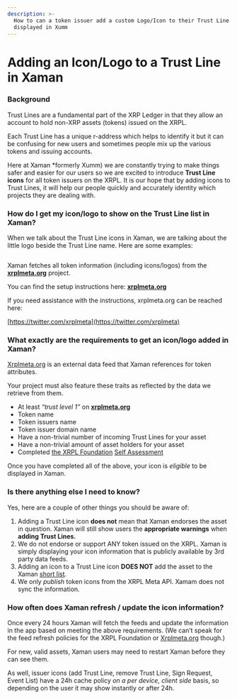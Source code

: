 ```yaml
---
description: >-
  How to can a token issuer add a custom Logo/Icon to their Trust Line so it is
  displayed in Xumm
---
```


# Adding an Icon/Logo to a Trust Line in Xaman

### **Background**

Trust Lines are a fundamental part of the XRP Ledger in that they allow an account to hold non-XRP assets (tokens) issued on the XRPL.

Each Trust Line has a unique r-address which helps to identify it but it can be confusing for new users and sometimes people mix up the various tokens and issuing accounts.

Here at Xaman \*formerly Xumm) we are constantly trying to make things safer and easier for our users so we are excited to introduce **Trust Line icons** for all token issuers on the XRPL. It is our hope that by adding icons to Trust Lines, it will help our people quickly and accurately identity which projects they are dealing with.

### **How do I get my icon/logo to show on the Trust Line list in Xaman?**

When we talk about the Trust Line icons in Xaman, we are talking about the little logo beside the Trust Line name. Here are some examples:

<figure><img src="../.gitbook/assets/Icon-Logos.png" alt=""><figcaption></figcaption></figure>

Xaman fetches all token information (including icons/logos) from the [**xrplmeta.org**](http://xrplmeta.org) project.

You can find the setup instructions here: [**xrplmeta.org**](http://xrplmeta.org)&#x20;

If you need assistance with the instructions, xrplmeta.org can be reached here:

[https://twitter.com/xrplmeta](https://twitter.com/xrplmeta)

### **What exactly are the requirements to get an icon/logo added in Xaman?**

[Xrplmeta.org](http://xrplmeta.org) is an external data feed that Xaman references for token attributes.

Your project must also feature these traits as reflected by the data we retrieve from them.

* At least _“trust level 1”_ on [**xrplmeta.org**](http://xrplmeta.org)
* Token name
* Token issuers name
* Token issuer domain name
* Have a non-trivial number of incoming Trust Lines for your asset
* Have a non-trivial amount of asset holders for your asset
* Completed [the XRPL Foundation](https://foundation.xrpl.org/token-assessment-framework/) [Self Assessment](https://foundation.xrpl.org/token-assessment-framework/)

Once you have completed all of the above, your icon is _eligible_ to be displayed in Xaman.

### **Is there anything else I need to know?**

Yes, here are a couple of other things you should be aware of:

1. Adding a Trust Line icon **does not** mean that Xaman endorses the asset in question. Xaman will still show users the **appropriate warnings** when **adding Trust Lines.**
2. We do not endorse or support ANY token issued on the XRPL. Xaman is simply displaying your icon information that is publicly available by 3rd party data feeds.
3. Adding an icon to a Trust Line icon **DOES NOT** add the asset to the Xaman [short list](../getting-started-with-xaman/how-to-create-a-trust-line.md).
4. We only _publish_ token icons from the XRPL Meta API. Xamam does not sync the information.

### **How often does Xaman refresh / update the icon information?**

Once every 24 hours Xaman will fetch the feeds and update the information in the app based on meeting the above requirements. (We can’t speak for the feed refresh policies for the XRPL Foundation or [Xrplmeta.org](http://xrplmeta.org) though.)

For new, valid assets, Xaman users may need to restart Xaman before they can see them.

As well, issuer icons (add Trust Line, remove Trust Line, Sign Request, Event List) have a 24h cache policy _on a per device, client side_ basis, so depending on the user it may show instantly or after 24h.
